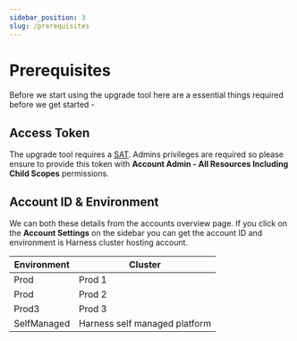 ```yaml
---
sidebar_position: 3
slug: /prerequisites
---
```


# Prerequisites
Before we start using the upgrade tool here are a essential things required before we get started -  

## Access Token
The upgrade tool requires a [SAT](https://developer.harness.io/docs/platform/user-management/add-and-manage-api-keys/#create-service-account-token). 
Admins privileges are required so please ensure to provide this token with **Account Admin - All Resources Including Child Scopes** permissions.

## Account ID & Environment
We can both these details from the accounts overview page. If you click on the **Account Settings** on the sidebar you can get the account ID and environment is Harness cluster hosting account.

| Environment | Cluster                       |  
|-------------|-------------------------------|
| Prod        | Prod 1                        |  
| Prod        | Prod 2                        |
| Prod3       | Prod 3                        |
| SelfManaged | Harness self managed platform |
